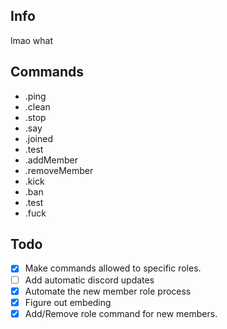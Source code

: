 Info
------
lmao what

**Commands**
------
* .ping
* .clean
* .stop
* .say
* .joined
* .test
* .addMember
* .removeMember
* .kick
* .ban
* .test
* .fuck

**Todo**
------
- [x] Make commands allowed to specific roles.
- [ ] Add automatic discord updates
- [x] Automate the new member role process
- [x] Figure out embeding
- [x] Add/Remove role command for new members.
